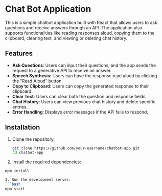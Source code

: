 # Chat Bot Application

This is a simple chatbot application built with React that allows users to ask questions and receive answers through an API. The application also supports functionalities like reading responses aloud, copying them to the clipboard, clearing text, and viewing or deleting chat history.

## Features

- **Ask Questions**: Users can input their questions, and the app sends the request to a generative API to receive an answer.
- **Speech Synthesis**: Users can have the response read aloud by clicking the "Read Aloud" button.
- **Copy to Clipboard**: Users can copy the generated response to their clipboard.
- **Clear Text**: Users can clear both the question and response fields.
- **Chat History**: Users can view previous chat history and delete specific entries.
- **Error Handling**: Displays error messages if the API fails to respond.

## Installation

1. Clone the repository:
   ```bash
   git clone https://github.com/your-username/chatbot-app.git
   cd chatbot-app
2. Install the required dependencies:

  ```bash
  npm install

3. Run the development server:
  ```bash
  npm start
